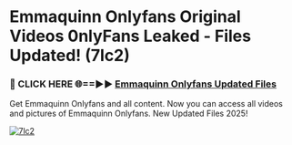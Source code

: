 # Emmaquinn Onlyfans Original Videos 0nlyFans Leaked - Files Updated! (7lc2)

<h3>🔴 CLICK HERE 🌐==►► <a href="https://tinyurl.com/ehrbuxhb" rel="nofollow">Emmaquinn Onlyfans Updated Files</a></h3>

Get Emmaquinn Onlyfans and all content. Now you can access all videos and pictures of Emmaquinn Onlyfans. New Updated Files 2025!

[![7lc2](https://i.imgur.com/lVYEuWS.gif)](https://tinyurl.com/ehrbuxhb)
